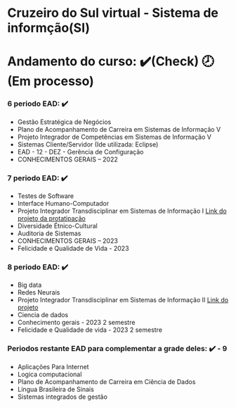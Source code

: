 # Cruzeiro do Sul virtual - Sistema de informção(SI) 


# Andamento do curso: ✔️(Check) 🕗(Em processo)


  ### 6 periodo EAD: ✔️
  - Gestão Estratégica de Negócios
  - Plano de Acompanhamento de Carreira em Sistemas de Informação V
  - Projeto Integrador de Competências em Sistemas de Informação V
  - Sistemas Cliente/Servidor (Ide utilizada: Eclipse)
  - EAD - 12 - DEZ - Gerência de Configuração
  - CONHECIMENTOS GERAIS – 2022

  ### 7 periodo EAD: ✔️
  - Testes de Software
  - Interface Humano-Computador
  - Projeto Integrador Transdisciplinar em Sistemas de Informação I [Link do projeto da protatipação](https://www.figma.com/file/xMLVSCpLlmhFbftzKVXZmP/cupcakes?type=design&node-id=1%3A8&t=KPZuiGy0iOXfi38t-1)
  - Diversidade Étnico-Cultural
  - Auditoria de Sistemas
  - CONHECIMENTOS GERAIS – 2023
  - Felicidade e Qualidade de Vida - 2023

  ### 8 periodo EAD: ✔️
  - Big data
  - Redes Neurais
  - Projeto Integrador Transdisciplinar em Sistemas de Informação II [Link do projeto](https://github.com/PedrohvFernandes/cupcakes)
  - Ciencia de dados
  - Conhecimento gerais - 2023 2 semestre
  - Felicidade e Qualidade de vida - 2023 2 semestre

  ### Periodos restante EAD para complementar a grade deles: ✔️ - 9
  - Aplicações Para Internet
  - Logica computacional
  - Plano de Acompanhamento de Carreira em Ciência de Dados
  - Língua Brasileira de Sinais
  - Sistemas integrados de gestão
